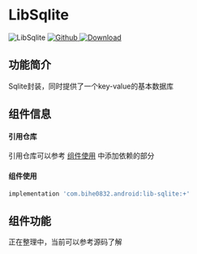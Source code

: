 # LibSqlite

![LibSqlite](https://img.shields.io/badge/AndroidAppFactory-LibSqlite-brightgreen)
[ ![Github](https://img.shields.io/badge/Github-LibSqlite-brightgreen?style=social) ](https://github.com/bihe0832/AndroidAppFactory/tree/master/LibSqlite)
[ ![Download](https://api.bintray.com/packages/bihe0832/android/lib-sqlite/images/download.svg) ](https://bintray.com/bihe0832/android/lib-sqlite/_latestVersion)

## 功能简介

Sqlite封装，同时提供了一个key-value的基本数据库

## 组件信息

#### 引用仓库

引用仓库可以参考 [组件使用](./../start.md) 中添加依赖的部分

#### 组件使用

```groovy
implementation 'com.bihe0832.android:lib-sqlite:+'
```

## 组件功能

正在整理中，当前可以参考源码了解